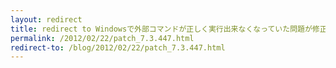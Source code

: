 ```yaml
---
layout: redirect
title: redirect to Windowsで外部コマンドが正しく実行出来なくなっていた問題が修正されました。
permalink: /2012/02/22/patch_7.3.447.html
redirect-to: /blog/2012/02/22/patch_7.3.447.html
---
```

